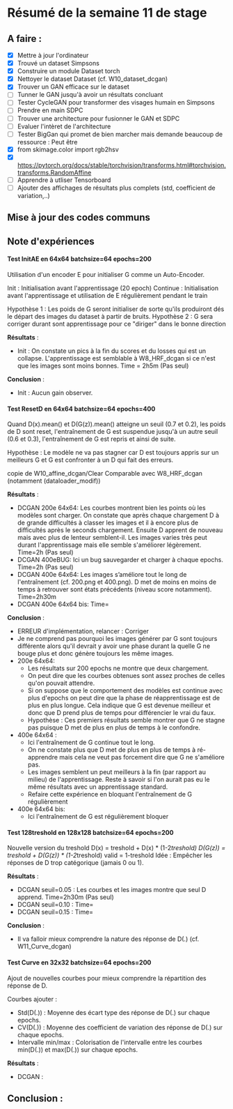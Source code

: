 # Résumé de la semaine 11 de stage


## A faire :

- [x]  Mettre à jour l'ordinateur
- [x]  Trouvé un dataset Simpsons
- [x]  Construire un module Dataset torch
- [x]  Nettoyer le dataset Dataset (cf. W10_dataset_dcgan)
- [x]  Trouver un GAN efficace sur le dataset
- [ ] Tunner le GAN jusqu'à avoir un résultats concluant
- [ ] Tester CycleGAN pour transformer des visages humain en Simpsons
- [ ] Prendre en main SDPC
- [ ] Trouver une architecture pour fusionner le GAN et SDPC
- [ ] Evaluer l'intèret de l'architecture
- [ ] Tester BigGan qui promet de bien marcher mais demande beaucoup de ressource : Peut être
- [x] from skimage.color import rgb2hsv
- [x] https://pytorch.org/docs/stable/torchvision/transforms.html#torchvision.transforms.RandomAffine
- [ ] Apprendre à utliser Tensorboard
- [ ] Ajouter des affichages de résultats plus complets (std, coefficient de variation,..)

## Mise à jour des codes communs

## Note d'expériences
  
#### Test InitAE en 64x64 batchsize=64 epochs=200 
Utilisation d'un encoder E pour initialiser G comme un Auto-Encoder.

Init : Initialisation avant l'apprentissage (20 epoch)
Continue : Initialisation avant l'apprentissage et utilisation de E régulièrement pendant le train

Hypothèse 1 : Les poids de G seront initialiser de sorte qu'ils produiront dés le départ des images du dataset à partir de bruits.
Hypothèse 2 : G sera corriger durant sont apprentissage pour ce "diriger" dans le bonne direction 

__Résultats__ :
  - Init : On constate un pics à la fin du scores et du losses qui est un collapse. L'apprentissage est semblable à W8_HRF_dcgan si ce n'est que les images sont moins bonnes.
    Time = 2h5m (Pas seul)
		
__Conclusion__ :
  - Init : Aucun gain observer.

#### Test ResetD en 64x64 batchsize=64 epochs=400 
Quand D(x).mean() et D(G(z)).mean() atteigne un seuil (0.7 et 0.2), les poids de D sont reset, l'entraînement de G est suspendue jusqu'à un autre seuil (0.6 et 0.3), l'entraînement de G est repris et ainsi de suite. 

Hypothèse : Le modèle ne va pas stagner car D est toujours appris sur un meilleurs G et G est confronter à un D qui fait des erreurs.

copie de W10_affine_dcgan/Clear
Comparable avec W8_HRF_dcgan (notamment (dataloader_modif))

__Résultats__ :
  - DCGAN 200e 64x64: Les courbes montrent bien les points où les modèles sont charger. On constate que après chaque chargement D à de grande difficultés à classer les images et il à encore plus de difficultés après le seconds chargement. Ensuite D apprent de nouveau mais avec plus de lenteur semblent-il. Les images varies très peut durant l'apprentissage mais elle semble s'améliorer légèrement.
    Time=2h (Pas seul)
  - DCGAN 400eBUG: Ici un bug sauvegarder et charger à chaque epochs.
    Time=2h (Pas seul)
  - DCGAN 400e 64x64: Les images s’améliore tout le long de l'entraînement (cf. 200.png et 400.png). D met de moins en moins de temps à retrouver sont états précédents (niveau score notamment).
    Time=2h30m
  - DCGAN 400e 64x64 bis: 
    Time=
		
__Conclusion__ :
  - ERREUR d'implémentation, relancer : Corriger
  - Je ne comprend pas pourquoi les images générer par G sont toujours différente alors qu'il devrait y avoir une phase durant la quelle G ne bouge plus et donc génère toujours les même images.
  - 200e  64x64:
    - Les résultats sur 200 epochs ne montre que deux chargement.
    - On peut dire que les courbes obtenues sont assez proches de celles qu'on pouvait attendre.
    - Si on suppose que le comportement des modèles est continue avec plus d'epochs on peut dire que la phase de réapprentissage est de plus en plus longue. Cela indique que G est devenue meilleur et donc que D prend plus de temps pour différencier le vrai du faux.
    - Hypothèse : Ces premiers résultats semble montrer que G ne stagne pas puisque D met de plus en plus de temps à le confondre. 
  - 400e 64x64 :
    - Ici l'entraînement de G continue tout le long.
    - On ne constate plus que D met de plus en plus de temps à ré-apprendre mais cela ne veut pas forcement dire que G ne s'améliore pas.
    - Les images semblent un peut meilleurs à la fin (par rapport au milieu) de l'apprentissage. Reste à savoir si l'on aurait pas eu le même résultats avec un apprentissage standard.
    - Refaire cette expérience en bloquant l'entraînement de G régulièrement 
  - 400e 64x64 bis:
    - Ici l'entraînement de G est régulièrement bloquer 
  
#### Test 128treshold en 128x128 batchsize=64 epochs=200 
Nouvelle version du treshold
D(x) = treshold + D(x) * (1-2*treshold)
D(G(z)) = treshold + D(G(z)) * (1-2*treshold)
valid = 1-treshold
Idée : Empêcher les réponses de D trop catégorique (jamais 0 ou 1).

__Résultats__ :
  - DCGAN seuil=0.05 : Les courbes et les images montre que seul D apprend.
    Time=2h30m (Pas seul)
  - DCGAN seuil=0.10 :
    Time=
  - DCGAN seuil=0.15 :
    Time=
		
__Conclusion__ :
  - Il va falloir mieux comprendre la nature des réponse de D(.) (cf. W11_Curve_dcgan)

#### Test Curve en 32x32 batchsize=64 epochs=200 
Ajout de nouvelles courbes pour mieux comprendre la répartition des réponse de D.

Courbes ajouter :
  - Std(D(.)) : Moyenne des écart type des réponse de D(.) sur chaque epochs.
  - CV(D(.)) : Moyenne des coefficient de variation des réponse de D(.) sur chaque epochs.
  - Intervalle min/max : Colorisation de l'intervalle entre les courbes min(D(.)) et max(D(.)) sur chaque epochs.


__Résultats__ :
  - DCGAN :
		
__Conclusion__ :
  -
